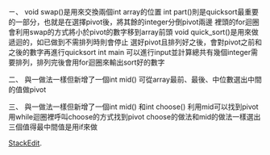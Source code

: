 ㄧ、
void swap()是用來交換兩個int array的位置
int part()則是quicksort最重要的一部分，也就是在選擇pivot後，將其餘的integer分倒pivot兩邊
	裡頭的for迴圈會利用swap的方式將小於pivot的數字移到array前頭
void quick_sort()是用來做遞迴的，如已做到不需排列時則會停止
	選好pivot且排列好之後，會對pivot之前和之後的數字再進行quicksort
int main 可以進行input並計算總共有幾個integer需要排列，排列完後會用for迴圈來輸出sort好的數字

二、
與一做法一樣但新增了一個int mid()
可從array最前、最後、中位數選出中間的值做pivot

三、
與一做法一樣但新增了一個int mid() 和int choose()
利用mid可以找到pivot
用while迴圈裡呼叫choose的方式找到pivot
choose的做法和mid的做法一樣選出三個值得最中間值是用if來做

 [StackEdit](https://stackedit.io/).
